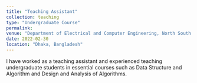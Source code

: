 ```yaml
---
title: "Teaching Assistant"
collection: teaching
type: "Undergraduate Course"
permalink: 
venue: "Department of Electrical and Computer Engineering, North South University"
date: 2022-02-30
location: "Dhaka, Bangladesh"
---
```


I have worked as a teaching assistant and experienced teaching undergraduate students in essential courses such as Data Structure and Algorithm and Design and Analysis of Algorithms. 

